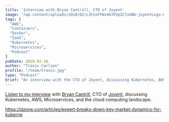 ```yaml
---
title: 'Interview with Bryan Cantrill, CTO of Joyent'
image: "/wp-content/uploads/2018/02/L3CnsFFWx4OJFUp2C7uUWA-joyentLogo-e1519674835600.png"
tags: [
  "AWS",
  "Containers",
  "Docker",
  "IaaS",
  "Kubernetes",
  "Microservices",
  "Podcast"
]
pubDate: 2018-02-16
author: "Travis Carlson"
profile: "/team/travis.jpg"
type: "Podcast"
brief: "An interview with the CTO of Joyent, discussing Kubernetes, AWS, Microservices, and the cloud computing landscape."
---
```

<a href="https://dzone.com/articles/expert-breaks-down-key-market-dynamics-for-kuberne" rel="noopener" target="_blank">Listen to my interview</a> with <a href="https://twitter.com/bcantrill" target="_blank" rel="noopener">Bryan Cantrill</a>, CTO of <a href="https://www.joyent.com/" target="_blank" rel="noopener">Joyent</a>, discussing Kubernetes, AWS, Microservices, and the cloud computing landscape.
  
<https://dzone.com/articles/expert-breaks-down-key-market-dynamics-for-kuberne>
